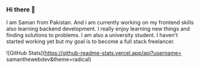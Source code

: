 ### Hi there 👋

I am Saman from Pakistan. And i am currently working on my frontend skills also learning backend development. I really enjoy learning new things and finding solutions to 
problems. 
I am also a university student.
I haven't started working yet but my goal is to become a full stack freelancer.

![GitHub Stats](https://github-readme-stats.vercel.app/api?username= samanthewebdev&theme=radical)
